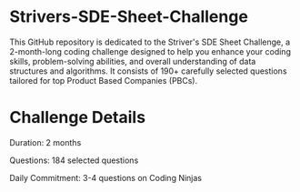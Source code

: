 # Strivers-SDE-Sheet-Challenge
This GitHub repository is dedicated to the Striver's SDE Sheet Challenge, a 2-month-long coding challenge designed to help you enhance your coding skills, problem-solving abilities, and overall understanding of data structures and algorithms. It consists of 190+ carefully selected questions tailored for top Product Based Companies (PBCs).

# Challenge Details
Duration: 2 months

Questions: 184 selected questions

Daily Commitment: 3-4 questions on Coding Ninjas
